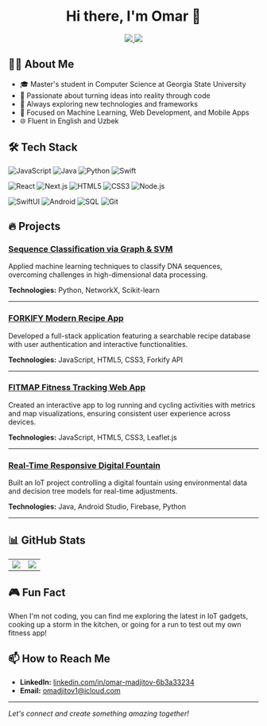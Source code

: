 <!-- Header -->
<h1 align="center">Hi there, I'm Omar 👋</h1>

<p align="center">
  <a href="https://linkedin.com/in/omar-madjitov-6b3a33234">
    <img src="https://img.shields.io/badge/LinkedIn-Omar%20Madjitov-blue?style=flat&logo=linkedin&logoColor=white">
  </a>
  <a href="mailto:omadjitov1@icloud.com">
    <img src="https://img.shields.io/badge/Email-omadjitov1@icloud.com-red?style=flat&logo=gmail&logoColor=white">
  </a>
  
</p>

<!-- About Me -->
## 👨‍💻 About Me

- 🎓 Master's student in Computer Science at Georgia State University
- 🌟 Passionate about turning ideas into reality through code
- 🚀 Always exploring new technologies and frameworks
- 🎯 Focused on Machine Learning, Web Development, and Mobile Apps
- 🌐 Fluent in English and Uzbek

<!-- Tech Stack -->
## 🛠 Tech Stack

![JavaScript](https://img.shields.io/badge/-JavaScript-F7DF1E?style=flat&logo=javascript&logoColor=black)
![Java](https://img.shields.io/badge/-Java-007396?style=flat&logo=java&logoColor=white)
![Python](https://img.shields.io/badge/-Python-3776AB?style=flat&logo=python&logoColor=white)
![Swift](https://img.shields.io/badge/-Swift-FA7343?style=flat&logo=swift&logoColor=white)

![React](https://img.shields.io/badge/-React-61DAFB?style=flat&logo=react&logoColor=black)
![Next.js](https://img.shields.io/badge/-Next.js-000000?style=flat&logo=nextdotjs&logoColor=white)
![HTML5](https://img.shields.io/badge/-HTML5-E34F26?style=flat&logo=html5&logoColor=white)
![CSS3](https://img.shields.io/badge/-CSS3-1572B6?style=flat&logo=css3&logoColor=white)
![Node.js](https://img.shields.io/badge/-Node.js-339933?style=flat&logo=nodedotjs&logoColor=white)

![SwiftUI](https://img.shields.io/badge/-SwiftUI-FA7343?style=flat&logo=swift&logoColor=white)
![Android](https://img.shields.io/badge/-Android-3DDC84?style=flat&logo=android&logoColor=white)
![SQL](https://img.shields.io/badge/-SQL-4479A1?style=flat&logo=postgresql&logoColor=white)
![Git](https://img.shields.io/badge/-Git-F05032?style=flat&logo=git&logoColor=white)

<!-- Projects Showcase -->
## 🔥 Projects

### [Sequence Classification via Graph & SVM](https://github.com/workoholyguy/Sequence-Classification-Machine-Learning)
Applied machine learning techniques to classify DNA sequences, overcoming challenges in high-dimensional data processing.

**Technologies:** Python, NetworkX, Scikit-learn

---

### [FORKIFY Modern Recipe App](https://github.com/workoholyguy/forkify-javascript-static-app)
Developed a full-stack application featuring a searchable recipe database with user authentication and interactive functionalities.

**Technologies:** JavaScript, HTML5, CSS3, Forkify API

---

### [FITMAP Fitness Tracking Web App](https://github.com/workoholyguy/Fit-Map-Your-Workouts-on-a-Mapp-Web-App--HTML---CSS---JavaScript-)
Created an interactive app to log running and cycling activities with metrics and map visualizations, ensuring consistent user experience across devices.

**Technologies:** JavaScript, HTML5, CSS3, Leaflet.js

---

### [Real-Time Responsive Digital Fountain](https://github.com/workoholyguy/IOT-DIGITAL-FOUNTAIN-CONTROL-ANDRODI-PYTHON)
Built an IoT project controlling a digital fountain using environmental data and decision tree models for real-time adjustments.

**Technologies:** Java, Android Studio, Firebase, Python

---

<!-- GitHub Stats -->
## 📊 GitHub Stats

<table>
  <tr>
    <td>
      <img src="https://github-readme-stats.vercel.app/api?username=workoholyguy&show_icons=true&theme=tokyonight">
    </td>
    <td>
      <img src="https://github-readme-stats.vercel.app/api/top-langs/?username=workoholyguy&layout=compact&theme=tokyonight">
    </td>
  </tr>
</table>

<!-- Fun Fact -->
## 🎮 Fun Fact

When I'm not coding, you can find me exploring the latest in IoT gadgets, cooking up a storm in the kitchen, or going for a run to test out my own fitness app!

<!-- Connect with me -->
## 📫 How to Reach Me

- **LinkedIn:** [linkedin.com/in/omar-madjitov-6b3a33234](https://linkedin.com/in/omar-madjitov-6b3a33234)
- **Email:** [omadjitov1@icloud.com](mailto:omadjitov1@icloud.com)

---

*Let's connect and create something amazing together!*